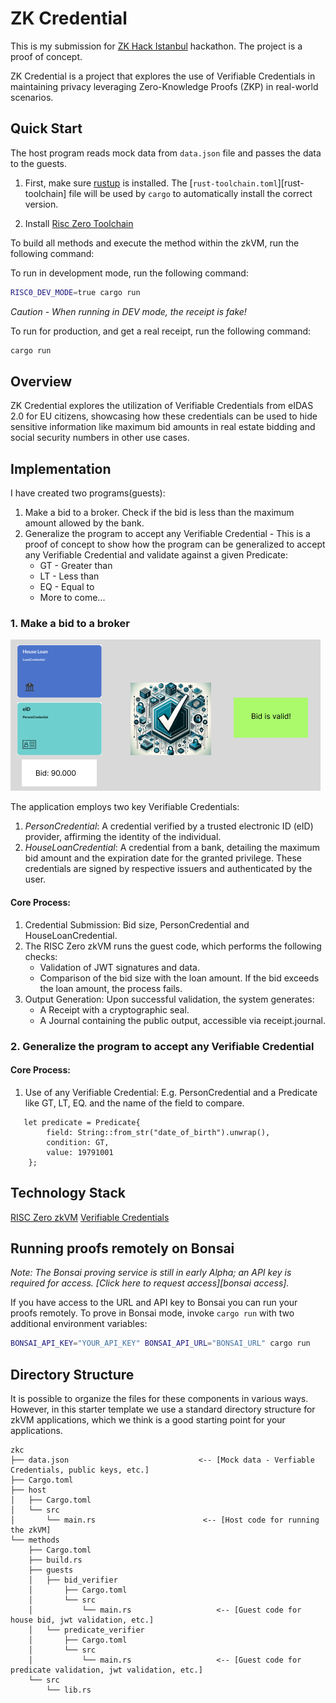 # ZK Credential

This is my submission for [ZK Hack Istanbul](https://www.zkistanbul.com/) hackathon. The project is a proof of concept.

ZK Credential is a project that explores the use of Verifiable Credentials in maintaining privacy leveraging Zero-Knowledge Proofs (ZKP) in real-world scenarios.

## Quick Start

The host program reads mock data from `data.json` file and passes the data to the guests.

1. First, make sure [rustup](https://rustup.rs/) is installed. The
[`rust-toolchain.toml`][rust-toolchain] file will be used by `cargo` to
automatically install the correct version.

2. Install [Risc Zero Toolchain](https://dev.risczero.com/api/zkvm/quickstart#1-install-the-risc-zero-toolchain)

To build all methods and execute the method within the zkVM, run the following
command:

To run in development mode, run the following command:

```bash
RISC0_DEV_MODE=true cargo run
````
*Caution - When running in DEV mode, the receipt is fake!*

To run for production, and get a real receipt, run the following command:

```bash
cargo run
```

## Overview

ZK Credential explores the utilization of Verifiable Credentials from eIDAS 2.0 for EU citizens, showcasing how these
credentials can be used to hide sensitive information like maximum bid amounts in real estate bidding and social
security numbers in other use cases.

## Implementation

I have created two programs(guests):

1. Make a bid to a broker. Check if the bid is less than the maximum amount allowed by the bank. 
2. Generalize the program to accept any Verifiable Credential - This is a proof of concept to show how the program can
   be generalized to accept any Verifiable Credential and validate against a given Predicate:
    - GT - Greater than
    - LT - Less than
    - EQ - Equal to
    - More to come...

### 1. Make a bid to a broker

![Flow](./assets/flow.png)

The application employs two key Verifiable Credentials:

1. *PersonCredential*: A credential verified by a trusted electronic ID (eID) provider, affirming the identity of the
   individual.
2. *HouseLoanCredential*: A credential from a bank, detailing the maximum bid amount and the expiration date for the
   granted privilege.
   These credentials are signed by respective issuers and authenticated by the user.

#### Core Process:

1. Credential Submission: Bid size, PersonCredential and HouseLoanCredential.
2. The RISC Zero zkVM runs the guest code, which performs the following checks:
    - Validation of JWT signatures and data.
    - Comparison of the bid size with the loan amount. If the bid exceeds the loan amount, the process fails.
3. Output Generation: Upon successful validation, the system generates:
    - A Receipt with a cryptographic seal.
    - A Journal containing the public output, accessible via receipt.journal.

### 2. Generalize the program to accept any Verifiable Credential

#### Core Process:

1. Use of any Verifiable Credential: E.g. PersonCredential and a Predicate like GT, LT, EQ. and the name of the field
   to compare.

```
   let predicate = Predicate{
        field: String::from_str("date_of_birth").unwrap(),
        condition: GT,
        value: 19791001
    };
```

## Technology Stack

[RISC Zero zkVM](https://dev.risczero.com/)
[Verifiable Credentials](https://www.w3.org/TR/vc-data-model/) 

## Running proofs remotely on Bonsai

_Note: The Bonsai proving service is still in early Alpha; an API key is
required for access. [Click here to request access][bonsai access]._

If you have access to the URL and API key to Bonsai you can run your proofs
remotely. To prove in Bonsai mode, invoke `cargo run` with two additional
environment variables:

```bash
BONSAI_API_KEY="YOUR_API_KEY" BONSAI_API_URL="BONSAI_URL" cargo run
```

## Directory Structure

It is possible to organize the files for these components in various ways.
However, in this starter template we use a standard directory structure for zkVM
applications, which we think is a good starting point for your applications.

```text
zkc
├── data.json                             <-- [Mock data - Verfiable Credentials, public keys, etc.]
├── Cargo.toml
├── host
│   ├── Cargo.toml
│   └── src
│       └── main.rs                        <-- [Host code for running the zkVM]
└── methods
    ├── Cargo.toml
    ├── build.rs
    ├── guests
    │   ├── bid_verifier
    │       ├── Cargo.toml
    │       └── src
    │           └── main.rs                   <-- [Guest code for house bid, jwt validation, etc.]
    │   └── predicate_verifier
    │       ├── Cargo.toml
    │       └── src
    │           └── main.rs                   <-- [Guest code for predicate validation, jwt validation, etc.]
    └── src
        └── lib.rs
```
